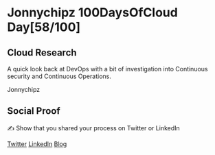 <!-- This is a template you can use for quick progress days. It removes a lot of the steps we encourage you to share in the longer template 000-DAY-ARTICLE-LONG-TEMPLATE.MD-->

# Jonnychipz 100DaysOfCloud Day[58/100]

## Cloud Research

A quick look back at DevOps with a bit of investigation into Continuous security and Continuous Operations.

Jonnychipz

## Social Proof

✍️ Show that you shared your process on Twitter or LinkedIn

[Twitter](https://twitter.com/jonnychipz/status/1323307640794025984)
[LinkedIn](https://www.linkedin.com/posts/japlunn_day58100-100daysofcloud-jonnychipz-activity-6729073329698820096-fbwl)
[Blog](https://jonnychipz.com/2020/11/02/day58-100-100daysofcloud-jonnychipz-devops-continuous-security-and-continuous-operations/)
